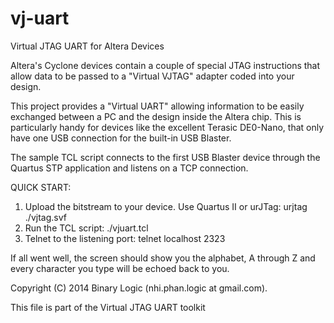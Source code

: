 vj-uart
=======

Virtual JTAG UART for Altera Devices

Altera's Cyclone devices contain a couple of special JTAG instructions that
allow data to be passed to a "Virtual VJTAG" adapter coded into your design.

This project provides a "Virtual UART" allowing information to be easily
exchanged between a PC and the design inside the Altera chip.  This is
particularly handy for devices like the excellent Terasic DE0-Nano, that
only have one USB connection for the built-in USB Blaster.

The sample TCL script connects to the first USB Blaster device through the
Quartus STP application and listens on a TCP connection.

QUICK START:
1. Upload the bitstream to your device.  Use Quartus II or urJTag:
	urjtag ./vjtag.svf
2. Run the TCL script:
	./vjuart.tcl
3. Telnet to the listening port:
	telnet localhost 2323

If all went well, the screen should show you the alphabet, A through Z and
every character you type will be echoed back to you.
  
Copyright (C) 2014 Binary Logic (nhi.phan.logic at gmail.com).

This file is part of the Virtual JTAG UART toolkit
